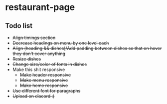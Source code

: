 # restaurant-page

## Todo list

- ~~Align timings section~~
- ~~Decrease headings on menu by one level each~~
- ~~Align (heading && dishes)/Add padding between dishes so that on hover they don't cover anything~~
- ~~Resize dishes~~
- ~~Change size/color of fonts in dishes~~
- Make this shit responsive
  - ~~Make header responsive~~
  - ~~Make menu responsive~~
  - ~~Make home responsive~~
- ~~Use different font for paragraphs~~
- ~~Upload on discord :)~~
